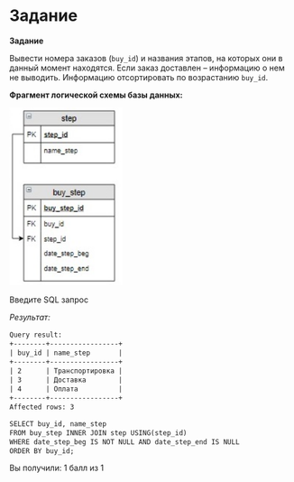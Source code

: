 # Задание

**Задание**

Вывести номера заказов (`buy_id`) и названия этапов,  на которых они в данный момент находятся. Если заказ доставлен –  информацию о нем не выводить. Информацию отсортировать по возрастанию `buy_id`.

**Фрагмент логической схемы базы данных:**

<p float="left">
<img src="shop8.jpg" width="200" />
</p>

Введите SQL запрос

*Результат:*

```mysql
Query result:
+--------+-----------------+
| buy_id | name_step       |
+--------+-----------------+
| 2      | Транспортировка |
| 3      | Доставка        |
| 4      | Оплата          |
+--------+-----------------+
Affected rows: 3
```

```mysql
SELECT buy_id, name_step
FROM buy_step INNER JOIN step USING(step_id)
WHERE date_step_beg IS NOT NULL AND date_step_end IS NULL
ORDER BY buy_id;
```

Вы получили: 1 балл из 1
